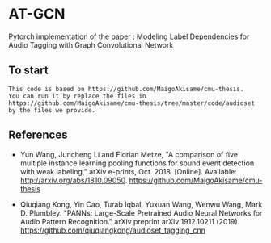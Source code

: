 # AT-GCN
Pytorch implementation of the paper : Modeling Label Dependencies for Audio Tagging with Graph Convolutional Network

## To start
```
This code is based on https://github.com/MaigoAkisame/cmu-thesis.
You can run it by replace the files in https://github.com/MaigoAkisame/cmu-thesis/tree/master/code/audioset by the files we provide.
```


## References
* Yun Wang, Juncheng Li and Florian Metze, "A comparison of five multiple instance learning pooling functions for sound event detection with weak labeling," arXiv e-prints, Oct. 2018. [Online]. Available: <http://arxiv.org/abs/1810.09050>.
https://github.com/MaigoAkisame/cmu-thesis

* Qiuqiang Kong, Yin Cao, Turab Iqbal, Yuxuan Wang, Wenwu Wang, Mark D. Plumbley. "PANNs: Large-Scale Pretrained Audio Neural Networks for Audio Pattern Recognition." arXiv preprint arXiv:1912.10211 (2019).
https://github.com/qiuqiangkong/audioset_tagging_cnn
